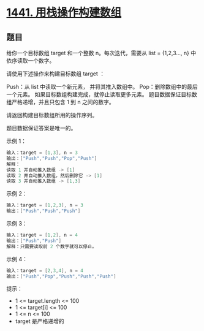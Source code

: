 # [1441. 用栈操作构建数组](https://leetcode-cn.com/problems/build-an-array-with-stack-operations/)

## 题目

给你一个目标数组 target 和一个整数 n。每次迭代，需要从 list = {1,2,3..., n} 中依序读取一个数字。

请使用下述操作来构建目标数组 target ：

Push：从 list 中读取一个新元素， 并将其推入数组中。
Pop：删除数组中的最后一个元素。
如果目标数组构建完成，就停止读取更多元素。
题目数据保证目标数组严格递增，并且只包含 1 到 n 之间的数字。

请返回构建目标数组所用的操作序列。

题目数据保证答案是唯一的。

 

示例 1：
```c
输入：target = [1,3], n = 3
输出：["Push","Push","Pop","Push"]
解释： 
读取 1 并自动推入数组 -> [1]
读取 2 并自动推入数组，然后删除它 -> [1]
读取 3 并自动推入数组 -> [1,3]
```
示例 2：
```c
输入：target = [1,2,3], n = 3
输出：["Push","Push","Push"]
```
示例 3：
```c
输入：target = [1,2], n = 4
输出：["Push","Push"]
解释：只需要读取前 2 个数字就可以停止。
```
示例 4：
```c
输入：target = [2,3,4], n = 4
输出：["Push","Pop","Push","Push","Push"]
```

提示：

- 1 <= target.length <= 100
- 1 <= target[i] <= 100
- 1 <= n <= 100
- target 是严格递增的
